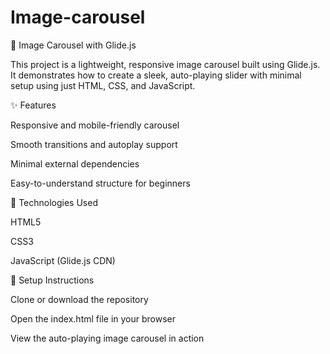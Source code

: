 # Image-carousel

📸 Image Carousel with Glide.js

This project is a lightweight, responsive image carousel built using Glide.js. It demonstrates how to create a sleek, auto-playing slider with minimal setup using just HTML, CSS, and JavaScript.

✨ Features

Responsive and mobile-friendly carousel

Smooth transitions and autoplay support

Minimal external dependencies

Easy-to-understand structure for beginners

📂 Technologies Used

HTML5

CSS3

JavaScript (Glide.js CDN)

🔧 Setup Instructions

Clone or download the repository

Open the index.html file in your browser

View the auto-playing image carousel in action


